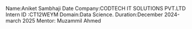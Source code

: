 Name:Aniket Sambhaji Date
Company:CODTECH IT SOLUTIONS PVT.LTD
Intern ID :CT12WEYM
Domain:Data Science.
Duration:December 2024-march 2025
Mentor: Muzammil Ahmed


